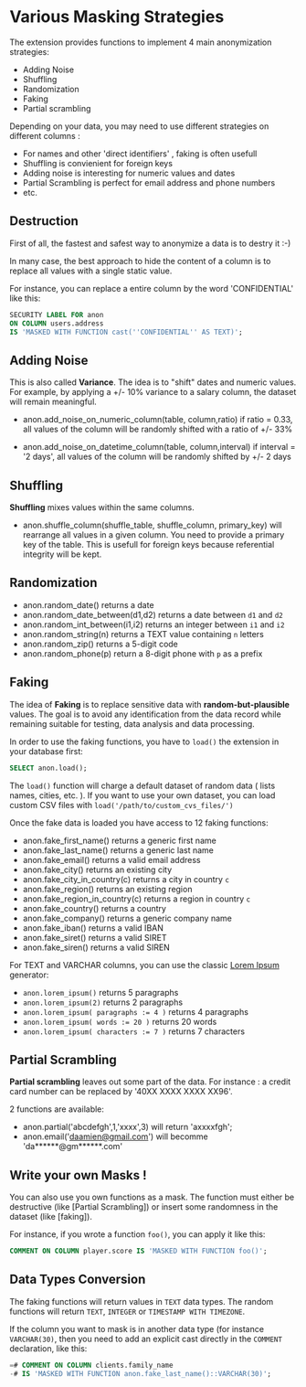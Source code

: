 Various Masking Strategies
==============================================================================

The extension provides functions to implement 4 main anonymization strategies:

* Adding Noise
* Shuffling
* Randomization
* Faking
* Partial scrambling

Depending on your data, you may need to use different strategies on different
columns :

* For names and other 'direct identifiers' , faking is often usefull
* Shuffling is convienient for foreign keys
* Adding noise is interesting for numeric values and dates
* Partial Scrambling is perfect for email address and phone numbers
* etc.

Destruction
------------------------------------------------------------------------------

First of all, the fastest and safest way to anonymize a data is to destry it
:-)

In many case, the best approach to hide the content of a column is to replace
all values with a single static value.

For instance, you can replace a entire column by the word 'CONFIDENTIAL' like
this:

```sql
SECURITY LABEL FOR anon
ON COLUMN users.address
IS 'MASKED WITH FUNCTION cast(''CONFIDENTIAL'' AS TEXT)';
```


Adding Noise
------------------------------------------------------------------------------

This is also called **Variance**. The idea is to "shift" dates and numeric
values. For example, by applying a +/- 10% variance to a salary column, the
dataset will remain meaningful.

* anon.add_noise_on_numeric_column(table, column,ratio) if ratio = 0.33, all
  values of the column will be randomly shifted with a ratio of +/- 33%

* anon.add_noise_on_datetime_column(table, column,interval) if interval = '2 days',
  all values of the column will be randomly shifted by +/- 2 days


Shuffling
------------------------------------------------------------------------------

 **Shuffling** mixes values within the same columns.

* anon.shuffle_column(shuffle_table, shuffle_column, primary_key) will rearrange
  all values in a given column. You need to provide a primary key of the table.
  This is usefull for foreign keys because referential integrity will be kept.


Randomization
------------------------------------------------------------------------------

* anon.random_date() returns a date
* anon.random_date_between(d1,d2) returns a date between `d1` and `d2`
* anon.random_int_between(i1,i2) returns an integer between `i1` and `i2`
* anon.random_string(n) returns a TEXT value containing `n` letters
* anon.random_zip() returns a 5-digit code
* anon.random_phone(p) return a 8-digit phone with `p` as a prefix

Faking
------------------------------------------------------------------------------

The idea of **Faking** is to replace sensitive data with **random-but-plausible**
values. The goal is to avoid any identification from the data record while
remaining suitable for testing, data analysis and data processing.

In order to use the faking functions, you have to `load()` the extension
in your database first:

```sql
SELECT anon.load();
```

The `load()` function will charge a default dataset of random data ( lists
names, cities, etc. ). If you want to use your own dataset, you can load
custom CSV files with `load('/path/to/custom_cvs_files/')`

Once the fake data is loaded you have access to 12 faking functions:

* anon.fake_first_name() returns a generic first name
* anon.fake_last_name() returns a generic last name
* anon.fake_email() returns a valid email address
* anon.fake_city() returns an existing city
* anon.fake_city_in_country(c) returns a city in country `c`
* anon.fake_region() returns an existing region
* anon.fake_region_in_country(c) returns a region in country `c`
* anon.fake_country() returns a country
* anon.fake_company() returns a generic company name
* anon.fake_iban() returns a valid IBAN
* anon.fake_siret() returns a valid SIRET
* anon.fake_siren() returns a valid SIREN

For TEXT and VARCHAR columns, you can use the classic [Lorem Ipsum] generator:

* `anon.lorem_ipsum()` returns 5 paragraphs
* `anon.lorem_ipsum(2)` returns 2 paragraphs
* `anon.lorem_ipsum( paragraphs := 4 )` returns 4 paragraphs
* `anon.lorem_ipsum( words := 20 )` returns 20 words
* `anon.lorem_ipsum( characters := 7 )` returns 7 characters

[Lorem Ipsum]: https://lipsum.com


Partial Scrambling
-------------------------------------------------------------------------------

**Partial scrambling** leaves out some part of the data.
For instance : a credit card number can be replaced by '40XX XXXX XXXX XX96'.

2 functions are available:

* anon.partial('abcdefgh',1,'xxxx',3) will return 'axxxxfgh';
* anon.email('daamien@gmail.com') will becomme 'da******@gm******.com'



Write your own Masks !
------------------------------------------------------------------------------

You can also use you own functions as a mask. The function must either be
destructive (like [Partial Scrambling]) or insert some randomness in the dataset
(like [faking]).

For instance, if you wrote a function `foo()`, you can apply it like this:

```sql
COMMENT ON COLUMN player.score IS 'MASKED WITH FUNCTION foo()';
```


Data Types Conversion
------------------------------------------------------------------------------

The faking functions will return values in `TEXT` data types. The random
functions will return `TEXT`, `INTEGER` or `TIMESTAMP WITH TIMEZONE`.

If the column you want to mask is in another data type (for instance `VARCHAR(30)`,
then you need to add an explicit cast directly in the `COMMENT` declaration,
like this:

```sql
=# COMMENT ON COLUMN clients.family_name
-# IS 'MASKED WITH FUNCTION anon.fake_last_name()::VARCHAR(30)';
```
